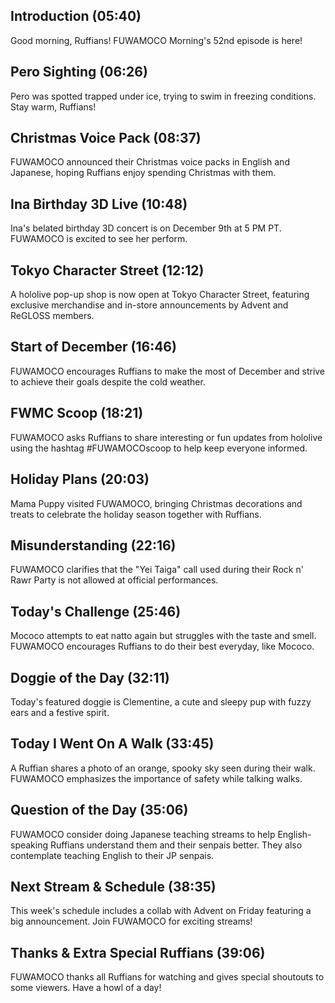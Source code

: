 ## Introduction (05:40)

Good morning, Ruffians! FUWAMOCO Morning's 52nd episode is here!

## Pero Sighting (06:26)

Pero was spotted trapped under ice, trying to swim in freezing conditions. Stay warm, Ruffians!

## Christmas Voice Pack (08:37)

FUWAMOCO announced their Christmas voice packs in English and Japanese, hoping Ruffians enjoy spending Christmas with them.

## Ina Birthday 3D Live (10:48)

Ina's belated birthday 3D concert is on December 9th at 5 PM PT. FUWAMOCO is excited to see her perform.

## Tokyo Character Street (12:12)

A hololive pop-up shop is now open at Tokyo Character Street, featuring exclusive merchandise and in-store announcements by Advent and ReGLOSS members.

## Start of December (16:46)

FUWAMOCO encourages Ruffians to make the most of December and strive to achieve their goals despite the cold weather.

## FWMC Scoop (18:21)

FUWAMOCO asks Ruffians to share interesting or fun updates from hololive using the hashtag #FUWAMOCOscoop to help keep everyone informed.

## Holiday Plans (20:03)

Mama Puppy visited FUWAMOCO, bringing Christmas decorations and treats to celebrate the holiday season together with Ruffians.

## Misunderstanding (22:16)

FUWAMOCO clarifies that the "Yei Taiga" call used during their Rock n' Rawr Party is not allowed at official performances.

## Today's Challenge (25:46)

Mococo attempts to eat natto again but struggles with the taste and smell. FUWAMOCO encourages Ruffians to do their best everyday, like Mococo.

## Doggie of the Day (32:11)

Today's featured doggie is Clementine, a cute and sleepy pup with fuzzy ears and a festive spirit.

## Today I Went On A Walk (33:45)

A Ruffian shares a photo of an orange, spooky sky seen during their walk. FUWAMOCO emphasizes the importance of safety while talking walks.

## Question of the Day (35:06)

FUWAMOCO consider doing Japanese teaching streams to help English-speaking Ruffians understand them and their senpais better. They also contemplate teaching English to their JP senpais.

## Next Stream & Schedule (38:35)

This week's schedule includes a collab with Advent on Friday featuring a big announcement. Join FUWAMOCO for exciting streams!

## Thanks & Extra Special Ruffians (39:06)

FUWAMOCO thanks all Ruffians for watching and gives special shoutouts to some viewers. Have a howl of a day!

